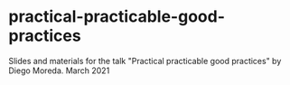 # practical-practicable-good-practices
Slides and materials for the talk "Practical practicable good practices" by Diego Moreda. March 2021
